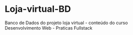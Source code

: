 # Loja-virtual-BD
Banco de Dados do projeto loja virtual - conteúdo do curso Desenvolvimento Web - Praticas Fullstack 
